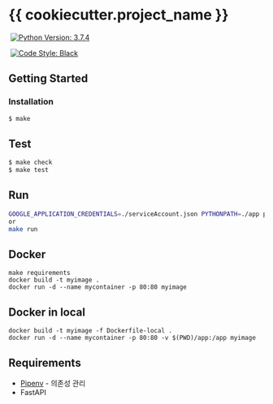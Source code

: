 # {{ cookiecutter.project_name }}

&nbsp;[![Python Version: 3.7.4](https://badgen.net/badge/python/3.7.4/blue)](https://docs.python.org/3.7.4/)

&nbsp;[![Code Style: Black](https://badgen.net/badge/code%20style/black/black)](https://github.com/ambv/black)


## Getting Started


### Installation

```sh
$ make
```

## Test

```sh
$ make check
$ make test
```


## Run

``` sh
GOOGLE_APPLICATION_CREDENTIALS=./serviceAccount.json PYTHONPATH=./app python ./run.py
or
make run
```

## Docker

```
make requirements
docker build -t myimage .
docker run -d --name mycontainer -p 80:80 myimage
```

## Docker in local

```
docker build -t myimage -f Dockerfile-local .
docker run -d --name mycontainer -p 80:80 -v $(PWD)/app:/app myimage
```



## Requirements

<!-- TODO: Describe stack of this project -->

* [Pipenv](https://github.com/pypa/pipenv) - 의존성 관리
* FastAPI